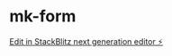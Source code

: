 # mk-form

[Edit in StackBlitz next generation editor ⚡️](https://stackblitz.com/~/github.com/idib19/mk-form)